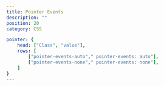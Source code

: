 ```yaml
---
title: Pointer Events
description: ""
position: 20
category: CSS

pointer: {
	head: ["Class", "value"],
	rows: [
		["pointer-events-auto"," pointer-events: auto"],
		["pointer-events-none"," pointer-events: none"],
	]
}
---
```


<c-table pn="pointer"></c-table>
